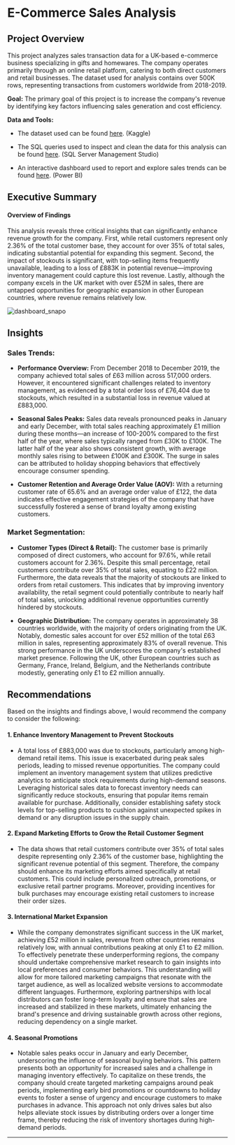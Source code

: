 # E-Commerce Sales Analysis

## Project Overview

This project analyzes sales transaction data for a UK-based e-commerce business specializing in gifts and homewares. The company operates primarily through an online retail platform, catering to both direct customers and retail businesses.  The dataset used for analysis contains over 500K rows, representing transactions from customers worldwide from 2018-2019.

**Goal:** The primary goal of this project is to increase the company's revenue by identifying key factors influencing sales generation and cost efficiency.

**Data and Tools:**

- The dataset used can be found [here](https://www.kaggle.com/datasets/gabrielramos87/an-online-shop-business/data). (Kaggle)

-  The SQL queries used to inspect and clean the data for this analysis can be found [here](https://github.com/user-attachments/files/17153915/SQL.Queries.E-Commerce.pdf ). (SQL Server Management Studio)

- An interactive dashboard used to report and explore sales trends can be found [here](https://app.powerbi.com/view?r=eyJrIjoiYzkxM2MzODktOTRiZi00OTBkLTgxOGItYjQxYzhhYTFhODA5IiwidCI6IjI3MWQ1ZTdiLTEzNTAtNGI5Ni1hYjg0LTUyZGJkYTRjZjQwYyIsImMiOjEwfQ%3D%3D&pageName=6b650cd31a16e93ba4dc). (Power BI)




## Executive Summary
#### Overview of Findings

This analysis reveals three critical insights that can significantly enhance revenue growth for the company. First, while retail customers represent only 2.36% of the total customer base, they account for over 35% of total sales, indicating substantial potential for expanding this segment. Second, the impact of stockouts is significant, with top-selling items frequently unavailable, leading to a loss of £883K in potential revenue—improving inventory management could capture this lost revenue. Lastly, although the company excels in the UK market with over £52M in sales, there are untapped opportunities for geographic expansion in other European countries, where revenue remains relatively low.


![dashboard_snapo](https://github.com/user-attachments/assets/1d54feaf-7579-4dc0-bf69-2f49dc119356)




## Insights 
### Sales Trends:

* **Performance Overview:** From December 2018 to December 2019, the company achieved total sales of £63 million across 517,000 orders. However, it encountered significant challenges related to inventory management, as evidenced by a total order loss of £76,404 due to stockouts, which resulted in a substantial loss in revenue valued at £883,000.

* **Seasonal Sales Peaks:** Sales data reveals pronounced peaks in January and early December, with total sales reaching approximately £1 million during these months—an increase of 100-200% compared to the first half of the year, where sales typically ranged from £30K to £100K. The latter half of the year also shows consistent growth, with average monthly sales rising to between £100K and £300K. The surge in sales can be attributed to holiday shopping behaviors that effectively encourage consumer spending. 

* **Customer Retention and Average Order Value (AOV):** With a returning customer rate of 65.6% and an average order value of £122, the data indicates effective engagement strategies of the company that have successfully fostered a sense of brand loyalty among existing customers.

### Market Segmentation:
  
* **Customer Types (Direct & Retail):** The customer base is primarily composed of direct customers, who account for 97.6%, while retail customers account for 2.36%. Despite this small percentage, retail customers contribute over 35% of total sales, equating to £22 million. Furthermore, the data reveals that the majority of stockouts are linked to orders from retail customers. This indicates that by improving inventory availability, the retail segment could potentially contribute to nearly half of total sales, unlocking additional revenue opportunities currently hindered by stockouts.

* **Geographic Distribution:** The company operates in approximately 38 countries worldwide, with the majority of orders originating from the UK. Notably, domestic sales account for over £52 million of the total £63 million in sales, representing approximately 83% of overall revenue. This strong performance in the UK underscores the company's established market presence. Following the UK, other European countries such as Germany, France, Ireland, Belgium, and the Netherlands contribute modestly, generating only £1 to £2 million annually.

## Recommendations

Based on the insights and findings above, I would recommend the company to consider the following: 

#### 1. Enhance Inventory Management to Prevent Stockouts 

* A total loss of £883,000 was due to stockouts, particularly among high-demand retail items. This issue is exacerbated during peak sales periods, leading to missed revenue opportunities. The company could implement an inventory management system that utilizes predictive analytics to anticipate stock requirements during high-demand seasons. Leveraging historical sales data to forecast inventory needs can significantly reduce stockouts, ensuring that popular items remain available for purchase. Additionally, consider establishing safety stock levels for top-selling products to cushion against unexpected spikes in demand or any disruption issues in the supply chain.


#### 2. Expand Marketing Efforts to Grow the Retail Customer Segment
* The data shows that retail customers contribute over 35% of total sales despite representing only 2.36% of the customer base, highlighting the significant revenue potential of this segment. Therefore, the company should enhance its marketing efforts aimed specifically at retail customers. This could include personalized outreach, promotions, or exclusive retail partner programs. Moreover, providing incentives for bulk purchases may encourage existing retail customers to increase their order sizes. 

#### 3. International Market Expansion
* While the company demonstrates significant success in the UK market, achieving £52 million in sales, revenue from other countries remains relatively low, with annual contributions peaking at only £1 to £2 million. To effectively penetrate these underperforming regions, the company should undertake comprehensive market research to gain insights into local preferences and consumer behaviors. This understanding will allow for more tailored marketing campaigns that resonate with the target audience, as well as localized website versions to accommodate different languages. Furthermore, exploring partnerships with local distributors can foster long-term loyalty and ensure that sales are increased and stabilized in these markets, ultimately enhancing the brand's presence and driving sustainable growth across other regions, reducing dependency on a single market.

#### 4. Seasonal Promotions

* Notable sales peaks occur in January and early December, underscoring the influence of seasonal buying behaviors. This pattern presents both an opportunity for increased sales and a challenge in managing inventory effectively. To capitalize on these trends, the company should create targeted marketing campaigns around peak periods, implementing early bird promotions or countdowns to holiday events to foster a sense of urgency and encourage customers to make purchases in advance. This approach not only drives sales but also helps alleviate stock issues by distributing orders over a longer time frame, thereby reducing the risk of inventory shortages during high-demand periods.








_____________________
